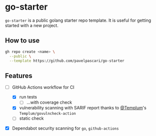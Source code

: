 # go-starter

`go-starter` is a public golang starter repo template. 
It is useful for getting started with a new project. 


## How to use

```bash
gh repo create <name> \
  --public \
  --template https://github.com/pavelpascari/go-starter
```

## Features

- [ ] GitHub Actions workflow for CI
  - [x] run tests
    - [ ] ...with coverage check
  - [x] vulnerability scanning with SARIF report thanks to [@Templum](https://github.com/Templum)'s `Templum/govulncheck-action`
  - [ ] static check
- [x] Dependabot security scanning for `go`, `github-actions`

